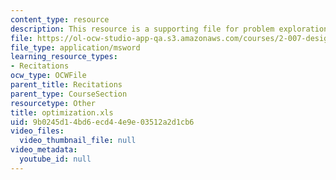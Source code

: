 ```yaml
---
content_type: resource
description: This resource is a supporting file for problem exploration and optimization.
file: https://ol-ocw-studio-app-qa.s3.amazonaws.com/courses/2-007-design-and-manufacturing-i-spring-2009/9b0245d14bd6ecd44e9e03512a2d1cb6_optimization.xls
file_type: application/msword
learning_resource_types:
- Recitations
ocw_type: OCWFile
parent_title: Recitations
parent_type: CourseSection
resourcetype: Other
title: optimization.xls
uid: 9b0245d1-4bd6-ecd4-4e9e-03512a2d1cb6
video_files:
  video_thumbnail_file: null
video_metadata:
  youtube_id: null
---
```

